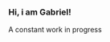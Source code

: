 ### Hi, i am Gabriel!

A constant work in progress

<!-- <img alt="HTML5" src="https://img.shields.io/badge/HTML5-E34F26?style=for-the-badge&logo=html5&logoColor=white"/>
<img alt="CSS3" src="https://img.shields.io/badge/css3%20-%231572B6.svg?&style=for-the-badge&logo=css3&logoColor=white"/>
<img alt="JavaScript" src="https://img.shields.io/badge/JavaScript-F7DF1E?style=for-the-badge&logo=javascript&logoColor=black"/>

<img alt="ReactJS" src="https://img.shields.io/badge/React-20232A?style=for-the-badge&logo=react&logoColor=61DAFB"/>
<img alt="MaterialUI" src="https://img.shields.io/badge/Material--UI-0081CB?style=for-the-badge&logo=material-ui&logoColor=white"/>
<img alt="ReduxJS" src="https://img.shields.io/badge/Redux-593D88?style=for-the-badge&logo=redux&logoColor=white"/>
<img alt="React Router" src="https://img.shields.io/badge/React_Router-CA4245?style=for-the-badge&logo=react-router&logoColor=white"/>


<img alt="Express.js" src="https://img.shields.io/badge/Express.js-404D59?style=for-the-badge"/>
<img alt="MongoDB" src="https://img.shields.io/badge/MongoDB-4EA94B?style=for-the-badge&logo=mongodb&logoColor=white"/>
<img atl="C" src="https://img.shields.io/badge/C-00599C?style=for-the-badge&logo=c&logoColor=white"/> -->
